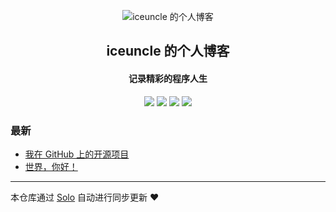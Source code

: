 <p align="center"><img alt="iceuncle 的个人博客" src="https://static.b3log.org/images/brand/solo-32.png"></p><h2 align="center">
iceuncle 的个人博客
</h2>

<h4 align="center">记录精彩的程序人生</h4>
<p align="center"><a title="iceuncle 的个人博客" target="_blank" href="https://github.com/iceuncle/solo-blog"><img src="https://img.shields.io/github/last-commit/iceuncle/solo-blog.svg?style=flat-square&color=FF9900"></a>
<a title="GitHub repo size in bytes" target="_blank" href="https://github.com/iceuncle/solo-blog"><img src="https://img.shields.io/github/repo-size/iceuncle/solo-blog.svg?style=flat-square"></a>
<a title="Solo Version" target="_blank" href="https://github.com/b3log/solo/releases"><img src="https://img.shields.io/badge/solo-3.6.4-f1e05a.svg?style=flat-square&color=blueviolet"></a>
<a title="Hits" target="_blank" href="https://github.com/b3log/hits"><img src="https://hits.b3log.org/iceuncle/solo-blog.svg"></a></p>

### 最新

* [我在 GitHub 上的开源项目](http://www.tianyang.pub/my-github-repos)
* [世界，你好！](http://www.tianyang.pub/hello-solo)



---

本仓库通过 [Solo](https://github.com/b3log/solo) 自动进行同步更新 ❤️ 